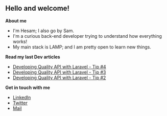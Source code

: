## Hello and welcome!

**About me**

- I'm Hesam; I also go by Sam.
- I'm a curious back-end developer trying to understand how everything works!
- My main stack is LAMP; and I am pretty open to learn new things.

**Read my last Dev articles**

<!-- BLOG-POST-LIST:START -->
- [Developing Quality API with Laravel - Tip #4](https://dev.to/hesamrad/developing-quality-api-with-laravel-tip-4-359h)
- [Developing Quality API with Laravel - Tip #3](https://dev.to/hesamrad/developing-quality-api-with-laravel-tip-3-2m8g)
- [Developing Quality API with Laravel - Tip #2](https://dev.to/hesamrad/developing-quality-api-with-laravel-tip-2-7a8)
<!-- BLOG-POST-LIST:END -->



**Get in touch with me**
- [LinkedIn](https://www.linkedin.com/in/hesamrad)
- [Twitter](https://twitter.com/hesamzakerirad) 
- [Mail](mailto:hesamrad.dev@gmail.com) 
